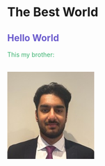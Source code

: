 
<html lang="en">
<head>
    <meta charset="UTF-8">
    <meta name="viewport" content="width=device-width, initial-scale=1.0">
    <link rel="stylesheet" href="style.css">
</head>
<body>

<h1 class="title" style="backgorund-color:DodgerBlue;">The Best World </h1>
<h2 style="color:SlateBlue;">Hello World</h2>
<p style="color:MediumSeaGreen;">This my brother:</p>
<br>

<img src="IMG_0665.jpeg" alt="Manav" class="center">  

</body>
</html>


